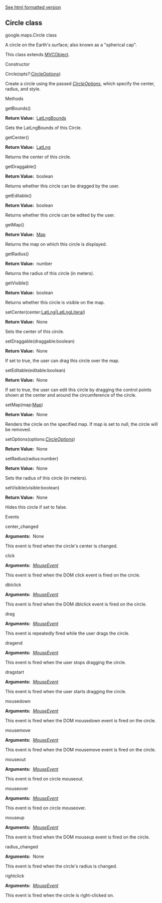 [See html formatted version](https://huasofoundries.github.io/google-maps-documentation/Circle.html)


Circle class
------------

google.maps.Circle class

A circle on the Earth's surface; also known as a "spherical cap".

This class extends [MVCObject](https://github.com/amenadiel/google-maps-documentation/blob/master/docs/MVCObject.md).

Constructor

Circle(opts?:[CircleOptions](https://github.com/amenadiel/google-maps-documentation/blob/master/docs/CircleOptions.md))

Create a circle using the passed _[CircleOptions](https://github.com/amenadiel/google-maps-documentation/blob/master/docs/CircleOptions.md)_, which specify the center, radius, and style.

Methods

getBounds()

**Return Value:**  [LatLngBounds](https://github.com/amenadiel/google-maps-documentation/blob/master/docs/LatLngBounds.md)

Gets the LatLngBounds of this Circle.

getCenter()

**Return Value:**  [LatLng](https://github.com/amenadiel/google-maps-documentation/blob/master/docs/LatLng.md)

Returns the center of this circle.

getDraggable()

**Return Value:**  boolean

Returns whether this circle can be dragged by the user.

getEditable()

**Return Value:**  boolean

Returns whether this circle can be edited by the user.

getMap()

**Return Value:**  [Map](https://github.com/amenadiel/google-maps-documentation/blob/master/docs/Map.md)

Returns the map on which this circle is displayed.

getRadius()

**Return Value:**  number

Returns the radius of this circle (in meters).

getVisible()

**Return Value:**  boolean

Returns whether this circle is visible on the map.

setCenter(center:[LatLng](https://github.com/amenadiel/google-maps-documentation/blob/master/docs/LatLng.md)|[LatLngLiteral](https://github.com/amenadiel/google-maps-documentation/blob/master/docs/LatLngLiteral.md))

**Return Value:**  None

Sets the center of this circle.

setDraggable(draggable:boolean)

**Return Value:**  None

If set to true, the user can drag this circle over the map.

setEditable(editable:boolean)

**Return Value:**  None

If set to true, the user can edit this circle by dragging the control points shown at the center and around the circumference of the circle.

setMap(map:[Map](https://github.com/amenadiel/google-maps-documentation/blob/master/docs/Map.md))

**Return Value:**  None

Renders the circle on the specified map. If map is set to null, the circle will be removed.

setOptions(options:[_CircleOptions_](https://github.com/amenadiel/google-maps-documentation/blob/master/docs/CircleOptions.md))

**Return Value:**  None

setRadius(radius:number)

**Return Value:**  None

Sets the radius of this circle (in meters).

setVisible(visible:boolean)

**Return Value:**  None

Hides this circle if set to false.

Events

center\_changed

**Arguments:**  None

This event is fired when the circle's center is changed.

click

**Arguments:**  [_MouseEvent_](https://github.com/amenadiel/google-maps-documentation/blob/master/docs/MouseEvent.md)

This event is fired when the DOM click event is fired on the circle.

dblclick

**Arguments:**  [_MouseEvent_](https://github.com/amenadiel/google-maps-documentation/blob/master/docs/MouseEvent.md)

This event is fired when the DOM dblclick event is fired on the circle.

drag

**Arguments:**  [_MouseEvent_](https://github.com/amenadiel/google-maps-documentation/blob/master/docs/MouseEvent.md)

This event is repeatedly fired while the user drags the circle.

dragend

**Arguments:**  [_MouseEvent_](https://github.com/amenadiel/google-maps-documentation/blob/master/docs/MouseEvent.md)

This event is fired when the user stops dragging the circle.

dragstart

**Arguments:**  [_MouseEvent_](https://github.com/amenadiel/google-maps-documentation/blob/master/docs/MouseEvent.md)

This event is fired when the user starts dragging the circle.

mousedown

**Arguments:**  [_MouseEvent_](https://github.com/amenadiel/google-maps-documentation/blob/master/docs/MouseEvent.md)

This event is fired when the DOM mousedown event is fired on the circle.

mousemove

**Arguments:**  [_MouseEvent_](https://github.com/amenadiel/google-maps-documentation/blob/master/docs/MouseEvent.md)

This event is fired when the DOM mousemove event is fired on the circle.

mouseout

**Arguments:**  [_MouseEvent_](https://github.com/amenadiel/google-maps-documentation/blob/master/docs/MouseEvent.md)

This event is fired on circle mouseout.

mouseover

**Arguments:**  [_MouseEvent_](https://github.com/amenadiel/google-maps-documentation/blob/master/docs/MouseEvent.md)

This event is fired on circle mouseover.

mouseup

**Arguments:**  [_MouseEvent_](https://github.com/amenadiel/google-maps-documentation/blob/master/docs/MouseEvent.md)

This event is fired when the DOM mouseup event is fired on the circle.

radius\_changed

**Arguments:**  None

This event is fired when the circle's radius is changed.

rightclick

**Arguments:**  [_MouseEvent_](https://github.com/amenadiel/google-maps-documentation/blob/master/docs/MouseEvent.md)

This event is fired when the circle is right-clicked on.
